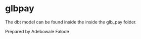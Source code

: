 # glbpay

The dbt model can be found inside the inside the glb_pay folder.

Prepared by Adebowale Falode
